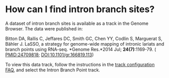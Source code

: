 # How can I find intron branch sites?
<!-- pombase_categories: Datasets,Querying/Searching,Sequence Retrieval -->

A dataset of intron branch sites is available as a track in the Genome
Browser. The data were published in:

Bitton DA, Rallis C, Jeffares DC, Smith GC, Chen YY, Codlin S, Marguerat
S, Bähler J. LaSSO, a strategy for genome-wide mapping of intronic
lariats and branch points using RNA-seq. *Genome Res.*2014 Jul;
**24(7)**:1169-79. (
[PMID:24709818](http://www.ncbi.nlm.nih.gov/pubmed/?term=24709818);
[DOI:10.1101/gr.166819.113](http://dx.doi.org/10.1101/gr.166819.113))

To view this data track, follow the instructions in the [track
configuration FAQ](/faq/how-can-i-show-or-hide-tracks-genome-browser),
and select the Intron Branch Point track.

